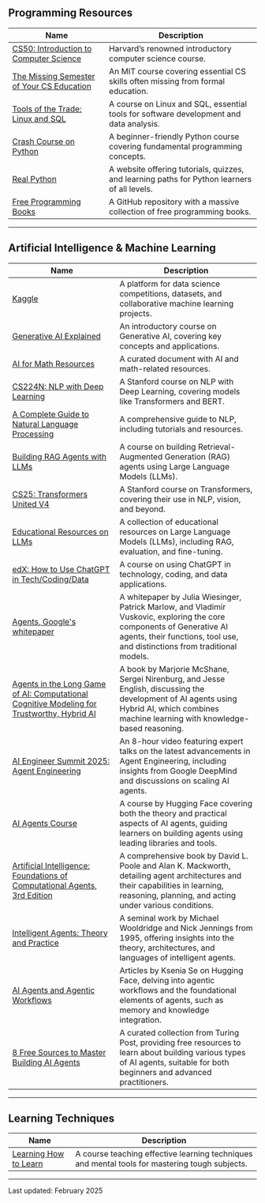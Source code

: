 ## Programming Resources

| Name | Description |
|------|-------------|
| [CS50: Introduction to Computer Science](https://pll.harvard.edu/course/cs50-introduction-computer-science) | Harvard’s renowned introductory computer science course. |
| [The Missing Semester of Your CS Education](https://missing.csail.mit.edu/) | An MIT course covering essential CS skills often missing from formal education. |
| [Tools of the Trade: Linux and SQL](https://www.coursera.org/learn/linux-and-sql) | A course on Linux and SQL, essential tools for software development and data analysis. |
| [Crash Course on Python](https://www.coursera.org/learn/python-crash-course) | A beginner-friendly Python course covering fundamental programming concepts. |
| [Real Python](https://realpython.com/) | A website offering tutorials, quizzes, and learning paths for Python learners of all levels. |
| [Free Programming Books](https://github.com/EbookFoundation/free-programming-books) | A GitHub repository with a massive collection of free programming books. |

---

## Artificial Intelligence & Machine Learning

| Name | Description |
|------|-------------|
| [Kaggle](https://www.kaggle.com/) | A platform for data science competitions, datasets, and collaborative machine learning projects. |
| [Generative AI Explained](https://courses.nvidia.com/courses/course-v1:DLI+S-FX-07+V1/) | An introductory course on Generative AI, covering key concepts and applications. |
| [AI for Math Resources](https://docs.google.com/document/d/1kD7H4E28656ua8jOGZ934nbH2HcBLyxcRgFDduH5iQ0/edit) | A curated document with AI and math-related resources. |
| [CS224N: NLP with Deep Learning](https://web.stanford.edu/class/cs224n/) | A Stanford course on NLP with Deep Learning, covering models like Transformers and BERT. |
| [A Complete Guide to Natural Language Processing](https://www.deeplearning.ai/resources/natural-language-processing/) | A comprehensive guide to NLP, including tutorials and resources. |
| [Building RAG Agents with LLMs](https://courses.nvidia.com/courses/course-v1:DLI+S-FX-15+V1/course/) | A course on building Retrieval-Augmented Generation (RAG) agents using Large Language Models (LLMs). |
| [CS25: Transformers United V4](https://web.stanford.edu/class/cs25/) | A Stanford course on Transformers, covering their use in NLP, vision, and beyond. |
| [Educational Resources on LLMs](https://parlance-labs.com/education/) | A collection of educational resources on Large Language Models (LLMs), including RAG, evaluation, and fine-tuning. |
| [edX: How to Use ChatGPT in Tech/Coding/Data](https://www.edx.org/learn/computer-programming/edx-how-to-use-chatgpt-in-tech-coding-data) | A course on using ChatGPT in technology, coding, and data applications. |
| [Agents, Google's whitepaper](https://www.kaggle.com/whitepaper-agents) | A whitepaper by Julia Wiesinger, Patrick Marlow, and Vladimir Vuskovic, exploring the core components of Generative AI agents, their functions, tool use, and distinctions from traditional models. |
| [Agents in the Long Game of AI: Computational Cognitive Modeling for Trustworthy, Hybrid AI](https://direct.mit.edu/books/oa-monograph/5833/Agents-in-the-Long-Game-of-AIComputational) | A book by Marjorie McShane, Sergei Nirenburg, and Jesse English, discussing the development of AI agents using Hybrid AI, which combines machine learning with knowledge-based reasoning. |
| [AI Engineer Summit 2025: Agent Engineering](https://www.youtube.com/watch?v=D7BzTxVVMuw) | An 8-hour video featuring expert talks on the latest advancements in Agent Engineering, including insights from Google DeepMind and discussions on scaling AI agents. |
| [AI Agents Course](https://huggingface.co/learn/agents-course/en/unit0/introduction) | A course by Hugging Face covering both the theory and practical aspects of AI agents, guiding learners on building agents using leading libraries and tools. |
| [Artificial Intelligence: Foundations of Computational Agents, 3rd Edition](https://artint.info/3e/html/ArtInt3e.html) | A comprehensive book by David L. Poole and Alan K. Mackworth, detailing agent architectures and their capabilities in learning, reasoning, planning, and acting under various conditions. |
| [Intelligent Agents: Theory and Practice](https://www.cs.ox.ac.uk/people/michael.wooldridge/pubs/ker95/ker95-html.html) | A seminal work by Michael Wooldridge and Nick Jennings from 1995, offering insights into the theory, architectures, and languages of intelligent agents. |
| [AI Agents and Agentic Workflows](https://huggingface.co/Kseniase) | Articles by Ksenia Se on Hugging Face, delving into agentic workflows and the foundational elements of agents, such as memory and knowledge integration. |
| [8 Free Sources to Master Building AI Agents](https://www.turingpost.com/p/building-ai-agents-sources) | A curated collection from Turing Post, providing free resources to learn about building various types of AI agents, suitable for both beginners and advanced practitioners. |
---

## Learning Techniques

| Name | Description |
|------|-------------|
| [Learning How to Learn](https://www.coursera.org/learn/learning-how-to-learn) | A course teaching effective learning techniques and mental tools for mastering tough subjects. |

---
Last updated: February 2025
